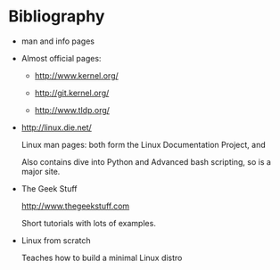 # Bibliography

-   man and info pages

-   Almost official pages:

    - <http://www.kernel.org/>

    - <http://git.kernel.org/>

    - <http://www.tldp.org/>

-   <http://linux.die.net/>

    Linux man pages: both form the Linux Documentation Project, and

    Also contains dive into Python and Advanced bash scripting, so is a major site.

-   The Geek Stuff

    <http://www.thegeekstuff.com>

    Short tutorials with lots of examples.

-   Linux from scratch

    Teaches how to build a minimal Linux distro
